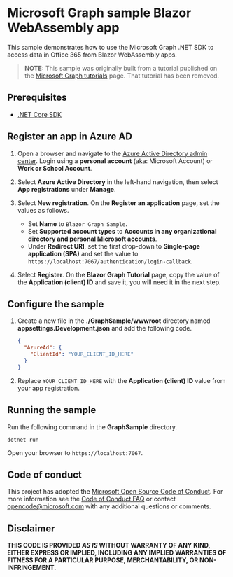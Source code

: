 # Microsoft Graph sample Blazor WebAssembly app

This sample demonstrates how to use the Microsoft Graph .NET SDK to access data in Office 365 from Blazor WebAssembly apps.

> **NOTE:** This sample was originally built from a tutorial published on the [Microsoft Graph tutorials](https://docs.microsoft.com/graph/tutorials) page. That tutorial has been removed.

## Prerequisites

- [.NET Core SDK](https://dotnet.microsoft.com/download)

## Register an app in Azure AD

1. Open a browser and navigate to the [Azure Active Directory admin center](https://aad.portal.azure.com). Login using a **personal account** (aka: Microsoft Account) or **Work or School Account**.

1. Select **Azure Active Directory** in the left-hand navigation, then select **App registrations** under **Manage**.

1. Select **New registration**. On the **Register an application** page, set the values as follows.

    - Set **Name** to `Blazor Graph Sample`.
    - Set **Supported account types** to **Accounts in any organizational directory and personal Microsoft accounts**.
    - Under **Redirect URI**, set the first drop-down to **Single-page application (SPA)** and set the value to `https://localhost:7067/authentication/login-callback`.

1. Select **Register**. On the **Blazor Graph Tutorial** page, copy the value of the **Application (client) ID** and save it, you will need it in the next step.

## Configure the sample

1. Create a new file in the **./GraphSample/wwwroot** directory named **appsettings.Development.json** and add the following code.

    ```json
    {
      "AzureAd": {
        "ClientId": "YOUR_CLIENT_ID_HERE"
      }
    }
    ```

1. Replace `YOUR_CLIENT_ID_HERE` with the **Application (client) ID** value from your app registration.

## Running the sample

Run the following command in the **GraphSample** directory.

```dotnetcli
dotnet run
```

Open your browser to `https://localhost:7067`.

## Code of conduct

This project has adopted the [Microsoft Open Source Code of Conduct](https://opensource.microsoft.com/codeofconduct/). For more information see the [Code of Conduct FAQ](https://opensource.microsoft.com/codeofconduct/faq/) or contact [opencode@microsoft.com](mailto:opencode@microsoft.com) with any additional questions or comments.

## Disclaimer

**THIS CODE IS PROVIDED _AS IS_ WITHOUT WARRANTY OF ANY KIND, EITHER EXPRESS OR IMPLIED, INCLUDING ANY IMPLIED WARRANTIES OF FITNESS FOR A PARTICULAR PURPOSE, MERCHANTABILITY, OR NON-INFRINGEMENT.**

